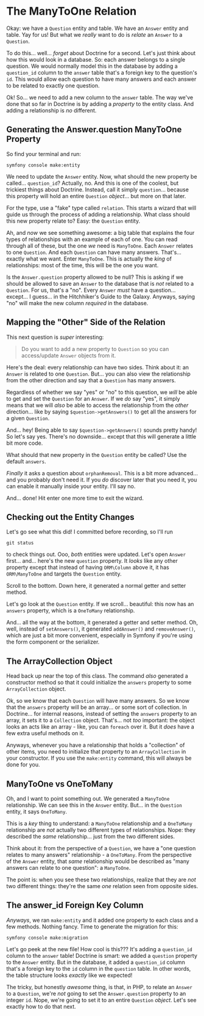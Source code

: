# The ManyToOne Relation

Okay: we have a `Question` entity and table. We have an `Answer` entity and table.
Yay for us! But what we *really* want to do is *relate* an `Answer` to a `Question`.

To do this... well... *forget* about Doctrine for a second. Let's just think about
how this would look in a database. So: each answer belongs to a single question.
We would normally model this in the database by adding a `question_id` column to
the `answer` table that's a foreign key to the question's `id`. This would allow
each question to have many answers and each answer to be related to exactly one
question.

Ok! So... we need to add a new column to the `answer` table. The way we've done
that so far in Doctrine is by adding a *property* to the entity class. And adding
a relationship is *no* different.

## Generating the Answer.question ManyToOne Property

So find your terminal and run:

```terminal
symfony console make:entity
```

We need to update the `Answer` entity. Now, what should the new property be
called... `question_id`? Actually, no. And this is one of the coolest, but trickiest
things about Doctrine. Instead, call it simply `question`... because this property
will hold an entire `Question` *object*... but more on that later.

For the type, use a "fake" type called `relation`. This starts a wizard that will
guide us through the process of adding a relationship. What class should this new
property relate to? Easy: the `Question` entity.

Ah, and *now* we see something awesome: a big table that explains the four types
of relationships with an example of each of one. You can read through all of these,
but the one *we* need is `ManyToOne`. Each `Answer` relates to one `Question`.
And each `Question` can have many answers. That's... exactly what we want. Enter
`ManyToOne`. This is actually the *king* of relationships: most of the time,
this will be the one you want.

Is the `Answer.question` property allowed to be null? This is asking if we should
be allowed to save an `Answer` to the database that is *not* related to a `Question`.
For us, that's a "no". Every `Answer` *must* have a question... except... I guess...
in the Hitchhiker's Guide to the Galaxy. Anyways, saying "no" will make the new column
*required* in the database.

## Mapping the "Other" Side of the Relation

This next question is *super* interesting:

> Do you want to add a new property to `Question` so you can access/update `Answer`
> objects from it.

Here's the deal: every relationship can have two sides. Think about it: an `Answer`
is related to one `Question`. But... you can also view the relationship from the
other direction and say that a `Question` has many answers.

Regardless of whether we say "yes" or "no" to this question, we *will* be able
to get and set the `Question` for an `Answer`. If we *do* say "yes", it simply means
that we will *also* be able to access the relationship from the *other* direction...
like by saying `$question->getAnswers()` to get all the answers for a given
`Question`.

And... hey! Being able to say `$question->getAnswers()` sounds pretty handy!
So let's say yes. There's no downside... except that this will generate a little
bit more code.

What should that new property in the `Question` entity be called? Use the default
`answers`.

*Finally* it asks a question about `orphanRemoval`. This is a bit more advanced...
and you probably don't need it. If you *do* discover later that you need it, you
can enable it manually inside your entity. I'll say no.

And... done! Hit enter one more time to exit the wizard.

## Checking out the Entity Changes

Let's go see what this did! I committed before recording, so I'll run

```terminal
git status
```

to check things out. Ooo, *both* entities were updated. Let's open `Answer`
first... and... here's the new `question` property. It *looks* like any other
property except that instead of having `ORM\Column` above it, it has `ORM\ManyToOne`
and targets the `Question` entity.

Scroll to the bottom. Down here, it generated a normal getter and setter method.

Let's go look at the `Question` entity. If we scroll... beautiful: this now has
an `answers` property, which is a `OneToMany` relationship.

And... all the way at the bottom, it generated a getter and setter method. Oh,
well, instead of `setAnswers()`, it generated `addAnswer()` and `removeAnswer()`,
which are just a bit more convenient, especially in Symfony if you're using the
form component or the serializer.

## The ArrayCollection Object

Head back up near the top of this class. The command *also* generated a
constructor method so that it could initialize the `answers` property to some
`ArrayCollection` object.

Ok, so we know that each `Question` will have many answers. So we know that the
`answers` property will be an array... or some sort of collection. In Doctrine...
for internal reasons, instead of setting the `answers` property to an array, it
sets it to a `Collection` object. That's... not *too* important: the object
looks an acts like an array - like, you can `foreach` over it. But it *does* have
a few extra useful methods on it.

Anyways, whenever you have a relationship that holds a "collection" of other
items, you need to initialize that property to an `ArrayCollection` in your
constructor. If you use the `make:entity` command, this will always be done for
you.

## ManyToOne vs OneToMany

Oh, and I want to point something out. We generated a `ManyToOne` relationship. We
can see this in the `Answer` entity. But... in the `Question` entity, it says
`OneToMany`.

This is a *key* thing to understand: a `ManyToOne` relationship and a `OneToMany`
relationship are *not* actually two different types of relationships. Nope: they
described the *same* relationship... just from the two different sides.

Think about it: from the perspective of a `Question`, we have a "one question
relates to many answers" relationship - a `OneToMany`. From the perspective of
the `Answer` entity, that *same* relationship would be described as "many answers
can relate to one question": a `ManyToOne`.

The point is: when you see these two relationships, realize that they are *not*
two different things: they're the same *one* relation seen from opposite sides.

## The answer_id Foreign Key Column

*Anyways*, we ran `make:entity` and it added one property to each class and a few
methods. Nothing fancy. Time to generate the migration for this:

```terminal
symfony console make:migration
```

Let's go peek at the new file! How cool is this??? It's adding a `question_id`
column to the `answer` table! Doctrine is smart: we added a `question` property
to the `Answer` entity. But in the database, it added a `question_id` column that's
a foreign key to the `id` column in the `question` table. In other words, the
table structure looks *exactly* like we expected!

The tricky, but honestly *awesome* thing, is that, in PHP, to relate an `Answer`
to a `Question`, we're *not* going to set the `Answer.question` property to an
integer `id`. Nope, we're going to set it to an entire `Question` *object*.
Let's see exactly how to do that next.
